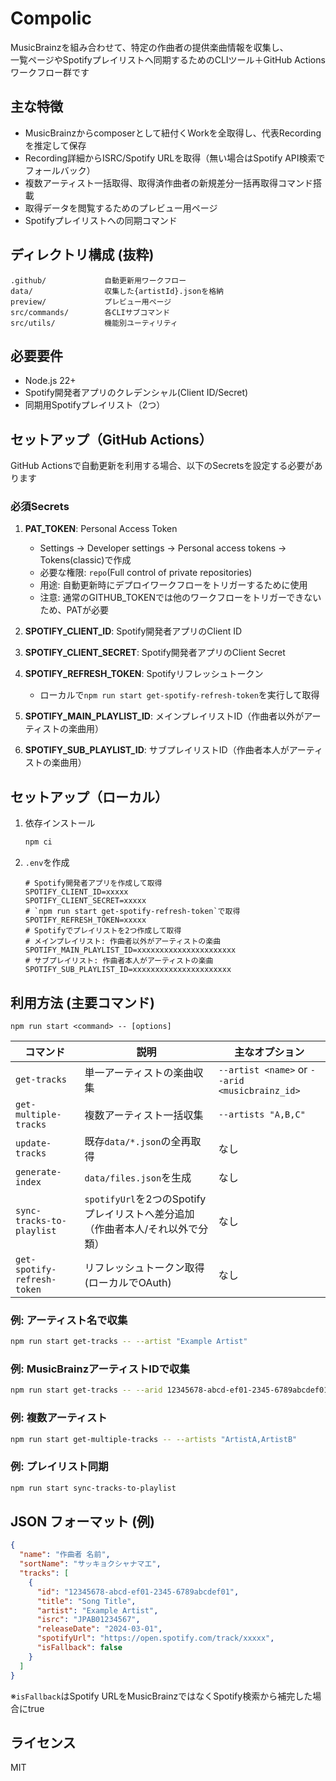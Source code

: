 # Compolic
MusicBrainzを組み合わせて、特定の作曲者の提供楽曲情報を収集し、  
一覧ページやSpotifyプレイリストへ同期するためのCLIツール＋GitHub Actionsワークフロー群です

## 主な特徴
- MusicBrainzからcomposerとして紐付くWorkを全取得し、代表Recordingを推定して保存
- Recording詳細からISRC/Spotify URLを取得（無い場合はSpotify API検索でフォールバック）
- 複数アーティスト一括取得、取得済作曲者の新規差分一括再取得コマンド搭載
- 取得データを閲覧するためのプレビュー用ページ
- Spotifyプレイリストへの同期コマンド

## ディレクトリ構成 (抜粋)
```
.github/             自動更新用ワークフロー
data/                収集した{artistId}.jsonを格納
preview/             プレビュー用ページ
src/commands/        各CLIサブコマンド
src/utils/           機能別ユーティリティ
```

## 必要要件
- Node.js 22+
- Spotify開発者アプリのクレデンシャル(Client ID/Secret)
- 同期用Spotifyプレイリスト（2つ）

## セットアップ（GitHub Actions）
GitHub Actionsで自動更新を利用する場合、以下のSecretsを設定する必要があります

### 必須Secrets
1. **PAT_TOKEN**: Personal Access Token
   - Settings → Developer settings → Personal access tokens → Tokens(classic)で作成
   - 必要な権限: `repo`(Full control of private repositories)
   - 用途: 自動更新時にデプロイワークフローをトリガーするために使用
   - 注意: 通常のGITHUB_TOKENでは他のワークフローをトリガーできないため、PATが必要

2. **SPOTIFY_CLIENT_ID**: Spotify開発者アプリのClient ID
3. **SPOTIFY_CLIENT_SECRET**: Spotify開発者アプリのClient Secret
4. **SPOTIFY_REFRESH_TOKEN**: Spotifyリフレッシュトークン
   - ローカルで`npm run start get-spotify-refresh-token`を実行して取得
5. **SPOTIFY_MAIN_PLAYLIST_ID**: メインプレイリストID（作曲者以外がアーティストの楽曲用）
6. **SPOTIFY_SUB_PLAYLIST_ID**: サブプレイリストID（作曲者本人がアーティストの楽曲用）

## セットアップ（ローカル）
1. 依存インストール
   ```bash
   npm ci
   ```
2. `.env`を作成
   ```env
   # Spotify開発者アプリを作成して取得
   SPOTIFY_CLIENT_ID=xxxxx
   SPOTIFY_CLIENT_SECRET=xxxxx
   # `npm run start get-spotify-refresh-token`で取得
   SPOTIFY_REFRESH_TOKEN=xxxxx
   # Spotifyでプレイリストを2つ作成して取得
   # メインプレイリスト: 作曲者以外がアーティストの楽曲
   SPOTIFY_MAIN_PLAYLIST_ID=xxxxxxxxxxxxxxxxxxxxxx
   # サブプレイリスト: 作曲者本人がアーティストの楽曲
   SPOTIFY_SUB_PLAYLIST_ID=xxxxxxxxxxxxxxxxxxxxxx
   ```

## 利用方法 (主要コマンド)
```
npm run start <command> -- [options]
```

| コマンド | 説明 | 主なオプション |
|----------|------|----------------|
| `get-tracks` | 単一アーティストの楽曲収集 | `--artist <name>` or `--arid <musicbrainz_id>` |
| `get-multiple-tracks` | 複数アーティスト一括収集 | `--artists "A,B,C"` |
| `update-tracks` | 既存`data/*.json`の全再取得 | なし |
| `generate-index` | `data/files.json`を生成 | なし |
| `sync-tracks-to-playlist` | `spotifyUrl`を2つのSpotifyプレイリストへ差分追加（作曲者本人/それ以外で分類） | なし |
| `get-spotify-refresh-token` | リフレッシュトークン取得(ローカルでOAuth) | なし |

### 例: アーティスト名で収集
```bash
npm run start get-tracks -- --artist "Example Artist"
```

### 例: MusicBrainzアーティストIDで収集
```bash
npm run start get-tracks -- --arid 12345678-abcd-ef01-2345-6789abcdef01
```

### 例: 複数アーティスト
```bash
npm run start get-multiple-tracks -- --artists "ArtistA,ArtistB"
```

### 例: プレイリスト同期
```bash
npm run start sync-tracks-to-playlist
```

## JSON フォーマット (例)

```json
{
  "name": "作曲者 名前",
  "sortName": "サッキョクシャナマエ",
  "tracks": [
    {
      "id": "12345678-abcd-ef01-2345-6789abcdef01",
      "title": "Song Title",
      "artist": "Example Artist",
      "isrc": "JPAB01234567",
      "releaseDate": "2024-03-01",
      "spotifyUrl": "https://open.spotify.com/track/xxxxx",
      "isFallback": false
    }
  ]
}
```

※`isFallback`はSpotify URLをMusicBrainzではなくSpotify検索から補完した場合にtrue

## ライセンス
MIT
